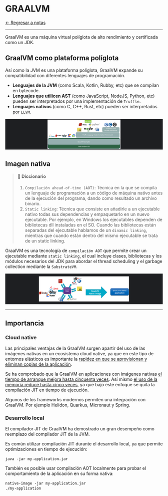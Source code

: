 # GRAALVM

[← Regresar a notas](../../README.md) <br>

---

GraalVM es una máquina virtual políglota de alto rendimiento y certificada como un JDK.

## GraalVM como plataforma políglota
Así como la JVM es una plataforma políglota, GraalVM expande su compatibilidad con diferentes 
lenguajes de programación.

- **Lenguajes de la JVM** (como Scala, Kotlin, Rubby, etc) que se compilan en bytecode.
- **Lenguajes que utilicen AST** (como JavaScript, NodeJS, Python, etc) pueden ser interpretados por una implementación de `Truffle`.
- **Lenguajes nativos** (como C, C++, Rust, etc) pueden ser interpretados por `LLVM`.

![GraalVM](./resources/polyglot.png)

## Imagen nativa

> #### 🔎 Diccionario
> 1. `Compilación ahead-of-time (AOT)`: Técnica en la que se compila un lenguaje de programación a un código de máquina nativo antes de la ejecución del programa, dando como resultado un archivo binario.
> 2. `Static linking`: Técnica que consiste en añadirle a un ejecutable nativo todas sus dependencias y empaquetarlo en un nuevo ejecutable. Por ejemplo, en Windows los ejecutables dependen de bibliotecas dll instaladas en el SO. Cuando las bibliotecas están separadas del ejecutable hablamos de un `dinamic linking`, mientras que cuando están dentro del mismo ejecutable se trata de un static linking.

GraalVM es una tecnología de `compilación AOT` que permite crear un ejecutable mediante `static linking`, el cual incluye 
clases, bibliotecas y los módulos necesarios del JDK para abordar el thread scheduling y el garbage collection mediante la `SubstrateVM`.

![GraalVM](./resources/native-image.png)

---

## Importancia

### Cloud native
Las principales ventajas de la GraalVM surgen apartir del uso de las imágenes nativas en un ecosistema cloud native, ya
que en este tipo de entornos elásticos es importante la <u>rapidez en que se aprovisionan y eliminan copias de la aplicación</u>.  

Se ha comprobado que la GraalVM en aplicaciones con imágenes nativas <u>el tiempo de arranque mejora hasta cincuenta veces</u>. 
Así mismo <u>el uso de la memoria reduce hasta cinco veces</u>, ya que bajo este enfoque se quita la compilación JIT en tiempo de ejecución.

Algunos de los frameworks modernos permiten una integración con GraalVM. Por ejemplo Helidon, Quarkus, Micronaut y Spring.

### Desarrollo local
El compilador JIT de GraalVM ha demostrado un gran desempeño como reemplazo del compilador JIT de la JVM. 

Es común utilizar compilación JIT durante el desarrollo local, ya que permite optimizaciones en tiempo de ejecución:

```shell
java -jar my-application.jar
```

También es posible usar compilación AOT localmente para probar el comportamiento de la aplicación en su forma nativa:

```shell
native-image -jar my-application.jar
./my-application
```